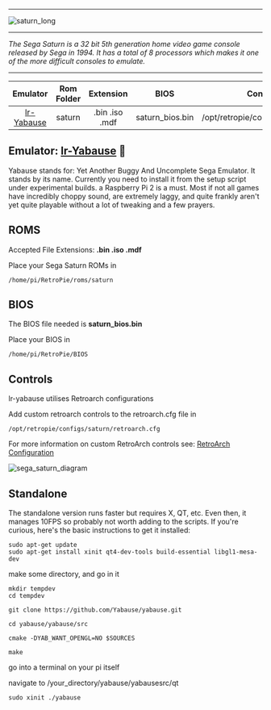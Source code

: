 ***
![saturn_long](https://cloud.githubusercontent.com/assets/10035308/12213706/78d47d62-b63a-11e5-9128-8ba89e6f8950.png)
***
_The Sega Saturn is a 32 bit 5th generation home video game console released by Sega in 1994. It has a total of 8 processors which makes it one of the more difficult consoles to emulate._
***

| Emulator | Rom Folder | Extension | BIOS |  Controller Config |
| :---: | :---: | :---: | :---: | :---: |
| [lr-Yabause](https://github.com/libretro/yabause) | saturn  | .bin .iso .mdf | saturn_bios.bin | /opt/retropie/configs/saturn/retroarch.cfg |

## Emulator: [lr-Yabause](https://github.com/libretro/yabause) :small_red_triangle:

Yabause stands for: Yet Another Buggy And Uncomplete Sega Emulator. It stands by its name. Currently you need to install it from the setup script under experimental builds. a Raspberry Pi 2 is a must. Most if not all games have incredibly choppy sound, are extremely laggy, and quite frankly aren't yet quite playable without a lot of tweaking and a few prayers.

## ROMS

Accepted File Extensions: **.bin .iso .mdf**

Place your Sega Saturn ROMs in 
```
/home/pi/RetroPie/roms/saturn
```

## BIOS

The BIOS file needed is **saturn_bios.bin**

Place your BIOS in
```
/home/pi/RetroPie/BIOS
```

## Controls

lr-yabause utilises Retroarch configurations

Add custom retroarch controls to the retroarch.cfg file in
```shell
/opt/retropie/configs/saturn/retroarch.cfg
```
For more information on custom RetroArch controls see: [RetroArch Configuration](https://github.com/petrockblog/RetroPie-Setup/wiki/RetroArch-Configuration)

![sega_saturn_diagram](https://cloud.githubusercontent.com/assets/10035308/16599639/7f42ac24-42c0-11e6-8978-5f3cce723393.png)

## Standalone

The standalone version runs faster but requires X, QT, etc. Even then, it manages 10FPS so probably not worth adding to the scripts. If you're curious, here's the basic instructions to get it installed:
```
sudo apt-get update
sudo apt-get install xinit qt4-dev-tools build-essential libgl1-mesa-dev
```
make some directory, and go in it

```
mkdir tempdev
cd tempdev
```

```
git clone https://github.com/Yabause/yabause.git

cd yabause/yabause/src

cmake -DYAB_WANT_OPENGL=NO $SOURCES

make
```

go into a terminal on your pi itself

navigate to /your_directory/yabause/yabausesrc/qt

```
sudo xinit ./yabause
```